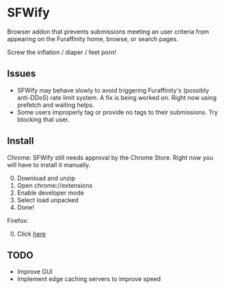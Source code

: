 SFWify
======
Browser addon that prevents submissions meeting an user criteria from appearing on the Furaffinity home, browse, or search pages.

Screw the inflation / diaper / feet porn!

Issues
------
- SFWify may behave slowly to avoid triggering Furaffinity's (possibly anti-DDoS) rate limit system. A fix is being worked on. Right now using prefetch and waiting helps.
- Some users improperly tag or provide no tags to their submissions. Try blocking that user.

Install
-------
Chrome:
SFWify still needs approval by the Chrome Store. Right now you will have to install it manually.

0.	Download and unzip
1.	Open chrome://extensions
2.	Enable developer mode
3.	Select load unpacked
4.	Done!

Firefox:

0.	Click [here](https://github.com/ArcticKona/Furaffinity-Tags-Blocker/releases/download/v0.3/sfwify-0.3-an+fx.xpi)

TODO
----
-	Improve GUI
-	Implement edge caching servers to improve speed
